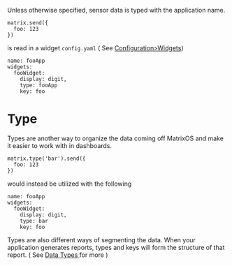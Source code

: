 Unless otherwise specified, sensor data is typed with the application name.

```
matrix.send({
  foo: 123
})
```

is read in a widget `config.yaml` ( See [Configuration>Widgets](../Configuration/widgets.md))

```
name: fooApp
widgets:
  fooWidget:
    display: digit,
    type: fooApp
    key: foo
```


# Type
Types are another way to organize the data coming off MatrixOS and make it easier to work with in dashboards.

```
matrix.type('bar').send({
  foo: 123
})
```
would instead be utilized with the following
```
name: fooApp
widgets:
  fooWidget:
    display: digit,
    type: bar
    key: foo
```

Types are also different ways of segmenting the data. When your application generates reports, types and keys will form the structure of that report. ( See [ Data Types ](../Configuration/datatypes.md) for more )
